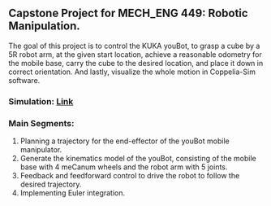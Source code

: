 ## Capstone Project for MECH_ENG 449: Robotic Manipulation.

The goal of this project is to control the KUKA youBot, to grasp a cube by a 5R robot arm, at the given start
location, achieve a reasonable odometry for the mobile base, carry the cube to the desired location,
and place it down in correct orientation. And lastly, visualize the whole motion in Coppelia-Sim
software.

### Simulation: [Link](https://github.com/Sayantani-Bhattacharya/Manipulation_Capstone_Project/issues/2)

### Main Segments:
1. Planning a trajectory for the end-effector of the youBot mobile manipulator.
2. Generate the kinematics model of the youBot, consisting of the mobile base with 4 meCanum wheels and the robot arm with 5 joints.
3. Feedback and feedforward control to drive the robot to follow the desired trajectory.
4. Implementing Euler integration.
